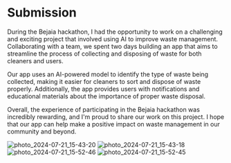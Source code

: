 ﻿# Submission
During the Bejaia hackathon, I had the opportunity to work on a challenging and exciting project that involved using AI to improve waste management. Collaborating with a team, we spent two days building an app that aims to streamline the process of collecting and disposing of waste for both cleaners and users.

Our app uses an AI-powered model to identify the type of waste being collected, making it easier for cleaners to sort and dispose of waste properly. Additionally, the app provides users with notifications and educational materials about the importance of proper waste disposal.

Overall, the experience of participating in the Bejaia hackathon was incredibly rewarding, and I'm proud to share our work on this project. I hope that our app can help make a positive impact on waste management in our community and beyond.

![photo_2024-07-21_15-43-20](https://github.com/user-attachments/assets/64d5149d-066a-4fbe-88a2-5cceab7e6d79)
![photo_2024-07-21_15-43-18](https://github.com/user-attachments/assets/65adc147-4ede-46eb-9e81-fc8f4d641b73)
![photo_2024-07-21_15-52-46](https://github.com/user-attachments/assets/a9766f42-810f-4c9e-8431-568fb24fa469)
![photo_2024-07-21_15-52-45](https://github.com/user-attachments/assets/e5d57cb6-eece-42c6-916b-98afb346e4e1)
